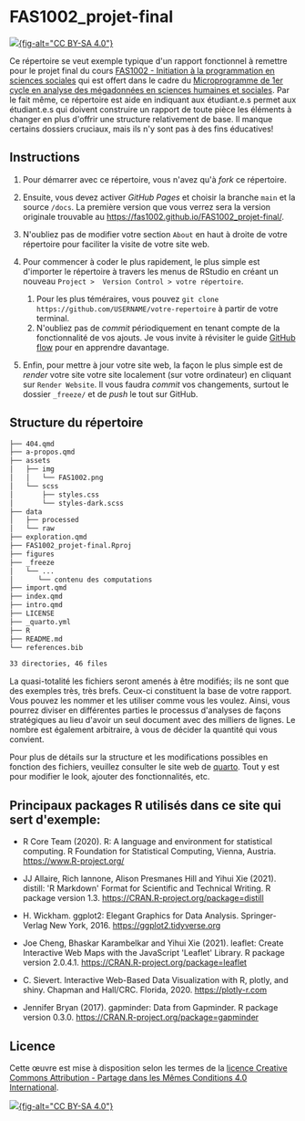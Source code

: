 # FAS1002_projet-final

[![](https://img.shields.io/badge/Licence-CC%20BY--SA%204.0-lightgrey.svg){fig-alt="CC BY-SA 4.0"}](http://creativecommons.org/licenses/by-sa/4.0/deed.fr)

Ce répertoire se veut exemple typique d'un rapport fonctionnel à remettre pour
le projet final du cours [FAS1002 - Initiation à la programmation en sciences
sociales](https://admission.umontreal.ca/cours-et-horaires/cours/fas-1002/) qui
est offert dans le cadre du [Microprogramme de 1er cycle en analyse des
mégadonnées en sciences humaines et
sociales](https://admission.umontreal.ca/programmes/microprogramme-de-1er-cycle-en-analyse-des-megadonnees-en-sciences-humaines-et-sociales/structure-du-programme/).
Par le fait même, ce répertoire est aide en indiquant aux étudiant.e.s permet
aux étudiant.e.s qui doivent construire un rapport de toute pièce les éléments
à changer en plus d'offrir une structure relativement de base. Il manque
certains dossiers cruciaux, mais ils n'y sont pas à des fins éducatives!

## Instructions

1.  Pour démarrer avec ce répertoire, vous n'avez qu'à *fork* ce répertoire.

2.  Ensuite, vous devez activer *GitHub Pages* et choisir la branche `main` et
    la source `/docs`. La première version que vous verrez sera la version
    originale trouvable au <https://fas1002.github.io/FAS1002_projet-final/>.

3.  N'oubliez pas de modifier votre section `About` en haut à droite de votre
    répertoire pour faciliter la visite de votre site web.

4.  Pour commencer à coder le plus rapidement, le plus simple est d'importer le
    répertoire à travers les menus de RStudio en créant un nouveau
    `Project >  Version Control > votre répertoire`.

    1.  Pour les plus téméraires, vous pouvez
        `git clone https://github.com/USERNAME/votre-repertoire` à partir de
        votre terminal.
    2.  N'oubliez pas de *commit* périodiquement en tenant compte de la
        fonctionnalité de vos ajouts. Je vous invite à révisiter le guide
        [GitHub
        flow](https://docs.github.com/en/get-started/quickstart/github-flow)
        pour en apprendre davantage.

5.  Enfin, pour mettre à jour votre site web, la façon le plus simple est de
    *render* votre site votre site localement (sur votre ordinateur) en
    cliquant sur `Render Website`. Il vous faudra *commit* vos changements,
    surtout le dossier `_freeze/` et de *push* le tout sur GitHub.

## Structure du répertoire

``` bash
├── 404.qmd
├── a-propos.qmd
├── assets
│   ├── img
│   │   └── FAS1002.png
│   └── scss
│       ├── styles.css
│       └── styles-dark.scss
├── data
│   ├── processed
│   └── raw
├── exploration.qmd
├── FAS1002_projet-final.Rproj
├── figures
├── _freeze
│   └── ...
│      └── contenu des computations
├── import.qmd
├── index.qmd
├── intro.qmd
├── LICENSE
├── _quarto.yml
├── R
├── README.md
└── references.bib

33 directories, 46 files
```

La quasi-totalité les fichiers seront amenés à être modifiés; ils ne sont que
des exemples très, très brefs. Ceux-ci constituent la base de votre rapport.
Vous pouvez les nommer et les utiliser comme vous les voulez. Ainsi, vous
pourrez diviser en différentes parties le processus d'analyses de façons
stratégiques au lieu d'avoir un seul document avec des milliers de lignes. Le
nombre est également arbitraire, à vous de décider la quantité qui vous
convient.

Pour plus de détails sur la structure et les modifications possibles en
fonction des fichiers, veuillez consulter le site web de
[quarto](https://quarto.org). Tout y est pour modifier le look, ajouter des
fonctionnalités, etc.

## Principaux packages R utilisés dans ce site qui sert d'exemple:

-   R Core Team (2020). R: A language and environment for statistical
    computing. R Foundation for Statistical Computing, Vienna, Austria.
    <https://www.R-project.org/>

-   JJ Allaire, Rich Iannone, Alison Presmanes Hill and Yihui Xie (2021).
    distill: 'R Markdown' Format for Scientific and Technical Writing. R
    package version 1.3. <https://CRAN.R-project.org/package=distill>

-   H. Wickham. ggplot2: Elegant Graphics for Data Analysis. Springer-Verlag
    New York, 2016. <https://ggplot2.tidyverse.org>

-   Joe Cheng, Bhaskar Karambelkar and Yihui Xie (2021). leaflet: Create
    Interactive Web Maps with the JavaScript 'Leaflet' Library. R package
    version 2.0.4.1. <https://CRAN.R-project.org/package=leaflet>

-   C. Sievert. Interactive Web-Based Data Visualization with R, plotly, and
    shiny. Chapman and Hall/CRC. Florida, 2020. <https://plotly-r.com>

-   Jennifer Bryan (2017). gapminder: Data from Gapminder. R package version
    0.3.0. <https://CRAN.R-project.org/package=gapminder>

## Licence

Cette œuvre est mise à disposition selon les termes de la [licence Creative
Commons Attribution - Partage dans les Mêmes Conditions 4.0
International](http://creativecommons.org/licenses/by-sa/4.0/deed.fr).

[![](https://licensebuttons.net/l/by-sa/4.0/88x31.png){fig-alt="CC BY-SA 4.0"}](http://creativecommons.org/licenses/by-sa/4.0/deed.fr)
